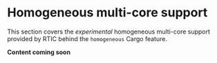 # Homogeneous multi-core support

This section covers the *experimental* homogeneous multi-core support provided
by RTIC behind the `homogeneous` Cargo feature.

**Content coming soon**
